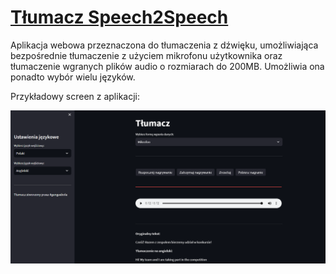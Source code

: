 # [Tłumacz Speech2Speech](https://huggingface.co/spaces/AKapich/Translator)

Aplikacja webowa przeznaczona do tłumaczenia z dźwięku, umożliwiająca bezpośrednie tłumaczenie z użyciem mikrofonu użytkownika oraz tłumaczenie wgranych plików audio o rozmiarach do 200MB.
Umożliwia ona ponadto wybór wielu języków.

Przykładowy screen z aplikacji:

![](https://github.com/AKapich/StreamlitTranslator/blob/main/screen.png)
